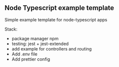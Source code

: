## Node Typescript example template

Simple example template for node-typescript apps

Stack:
- package manager npm
- testing: jest + jest-extended
- add example for controllers and routing
- Add .env file
- Add prettier config